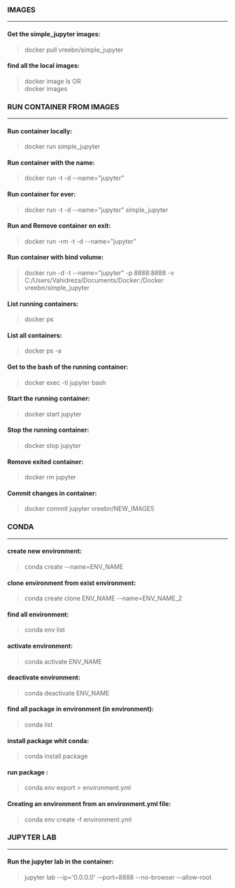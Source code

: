 ### IMAGES
***

#### Get the simple_jupyter images:
> docker pull vreebn/simple_jupyter


#### find all the local images:
> docker image ls
OR     
> docker images


### RUN CONTAINER FROM IMAGES
***

#### Run container locally:
> docker run simple_jupyter


#### Run container with the name:
> docker run -t -d --name="jupyter"


#### Run container for ever:
> docker run -t -d --name="jupyter" simple_jupyter


#### Run and Remove container on exit:
> docker run -rm -t -d --name="jupyter"


#### Run container with bind volume:
> docker run -d -t --name="jupyter" -p 8888:8888 -v C:/Users/Vahidreza/Documents/Docker:/Docker vreebn/simple_jupyter


#### List running containers:
> docker ps


#### List all containers:
> docker ps -a


#### Get to the bash of the running container:
> docker exec -ti jupyter bash


#### Start the running container:
> docker start jupyter


#### Stop the running container:
> docker stop jupyter


#### Remove exited container:
> docker rm jupyter


#### Commit changes in container:
> docker commit jupyter vreebn/NEW_IMAGES


### CONDA
***


#### create new environment:
> conda create --name=ENV_NAME


#### clone environment from exist environment:
> conda create clone ENV_NAME --name=ENV_NAME_2


#### find all environment:
> conda env list


#### activate environment:
> conda activate ENV_NAME


#### deactivate environment:
> conda deactivate ENV_NAME


#### find all package in environment (in environment):
> conda list


#### install package whit conda:
> conda install package


#### run package :
> conda env export > environment.yml


#### Creating an environment from an environment.yml file:
> conda env create -f environment.yml




### JUPYTER LAB
***

#### Run the jupyter lab in the container:
> jupyter lab --ip='0.0.0.0' --port=8888 --no-browser --allow-root



